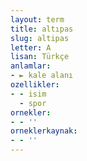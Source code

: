 ```yaml
---
layout: term
title: altıpas
slug: altipas
letter: A
lisan: Türkçe
anlamlar:
- ► kale alanı
ozellikler:
- - isim
  - spor
ornekler:
- - ''
orneklerkaynak:
- - ''
---
```

